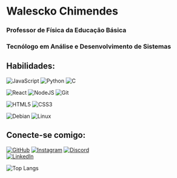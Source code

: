 # Walescko Chimendes

### Professor de Física da Educação Básica
### Tecnólogo em Análise e Desenvolvimento de Sistemas 



## Habilidades:

![JavaScript](https://img.shields.io/badge/JavaScript-F7DF1E?style=for-the-badge&logo=javascript&logoColor=black)
![Python](https://img.shields.io/badge/python-3670A0?style=for-the-badge&logo=python&logoColor=ffdd54)
![C](https://img.shields.io/badge/C-00599C?style=for-the-badge&logo=c&logoColor=white)

![React](https://img.shields.io/badge/React-20232A?style=for-the-badge&logo=react&logoColor=61DAFB)	![NodeJS](https://img.shields.io/badge/node.js-6DA55F?style=for-the-badge&logo=node.js&logoColor=white)
![Git](https://img.shields.io/badge/GIT-E44C30?style=for-the-badge&logo=git&logoColor=white)

![HTML5](https://img.shields.io/badge/HTML5-E34F26?style=for-the-badge&logo=html5&logoColor=white)
![CSS3](https://img.shields.io/badge/CSS3-1572B6?style=for-the-badge&logo=css3&logoColor=white)

![Debian](https://img.shields.io/badge/Debian-D70A53?style=for-the-badge&logo=debian&logoColor=white)
![Linux](https://img.shields.io/badge/Linux-000?style=for-the-badge&logo=linux&logoColor=FCC624)

## Conecte-se comigo: 

[![GitHub](https://img.shields.io/badge/GitHub-100000?style=for-the-badge&logo=github&logoColor=white)](https://github.com/walescko)
[![Instagram](https://img.shields.io/badge/-Instagram-%23E4405F?style=for-the-badge&logo=instagram&logoColor=white)](https://www.instagram.com/walescko.ws/)
[![Discord](https://img.shields.io/badge/Discord-7289DA?style=for-the-badge&logo=discord&logoColor=white)](https://discord.com/channels/@SEUUSERNAME/)	
[![LinkedIn](https://img.shields.io/badge/LinkedIn-0077B5?style=for-the-badge&logo=linkedin&logoColor=white)](https://www.linkedin.com/in/walescko/)

![Top Langs](https://github-readme-stats-git-masterrstaa-rickstaa.vercel.app/api/top-langs/?username=walescko&bg_color=000&border_color=30A3DC&title_color=E94D5F&text_color=FFF)
